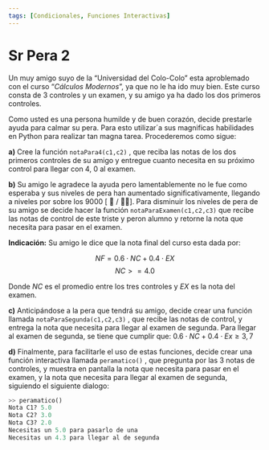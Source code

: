 ```yaml
---
tags: [Condicionales, Funciones Interactivas]
---
```


# Sr Pera 2

Un muy amigo suyo de la “Universidad del Colo-Colo” esta aproblemado con el
curso “*Cálculos Modernos*”, ya que no le ha ido muy bien. Este curso consta de 3
controles y un examen, y su amigo ya ha dado los dos primeros controles.

Como usted es una persona humilde y de buen corazón, decide prestarle ayuda para
calmar su pera. Para esto utilizar´a sus magnificas habilidades en Python para realizar
tan magna tarea. Procederemos como sigue:

**a)** Cree la función `notaPara4(c1,c2)` , que reciba las   notas de los dos primeros
controles de su amigo y entregue cuanto necesita en su próximo control para
llegar con 4, 0 al examen.

**b)** Su amigo le agradece la ayuda pero lamentablemente no le fue como esperaba
y sus niveles de pera han aumentado significativamente, llegando a niveles por
sobre los 9000 [ 🍐 / 👨‍🎓]. Para disminuir los niveles de pera de su amigo se decide
hacer la función `notaParaExamen(c1,c2,c3)` que recibe las notas de control
de este triste y peron alumno y retorne la nota que necesita para pasar en el
examen.

**Indicación:** Su amigo le dice que la nota final del curso esta dada por:

$$NF = 0.6 \cdot NC + 0.4 \cdot EX $$
$$ NC >= 4.0$$

Donde $NC$ es el promedio entre los tres controles y $EX$ es la nota del examen.

**c)** Anticipándose a la pera que tendrá su amigo, decide crear una función llamada
`notaParaSegunda(c1,c2,c3)` , que recibe las notas de control, y entrega la
nota que necesita para llegar al examen de segunda. Para llegar al examen de
segunda, se tiene que cumplir que: $0.6 \cdot NC + 0.4 \cdot Ex \geq 3,7$

**d)** Finalmente, para facilitarle el uso de estas funciones, decide crear una función interactiva llamada `peramatico()` , que pregunta por las 3 notas de controles, y muestra en pantalla la nota que necesita para pasar en el examen, y la nota que necesita para llegar al examen de segunda, siguiendo el siguiente dialogo:

```python
>> peramatico()
Nota C1? 5.0
Nota C2? 3.0
Nota C3? 2.0
Necesitas un 5.0 para pasarlo de una
Necesitas un 4.3 para llegar al de segunda
```





